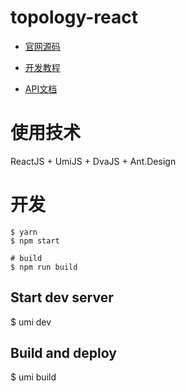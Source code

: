 # topology-react

- [官网源码](https://github.com/le5le-com/topology)

- [开发教程](https://juejin.im/post/5dcc074151882559c8061905)
- [API文档](https://www.yuque.com/alsmile/topology)

# 使用技术

ReactJS + UmiJS + DvaJS + Ant.Design

# 开发

```
$ yarn
$ npm start

# build
$ npm run build

```

## Start dev server
$ umi dev

## Build and deploy
$ umi build
